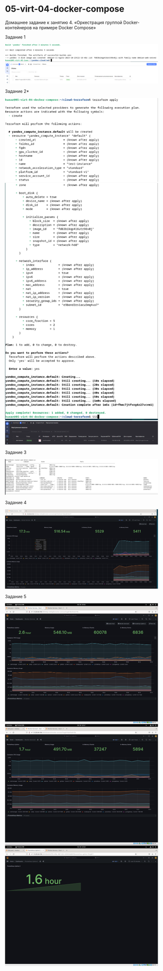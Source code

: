 # 05-virt-04-docker-compose
Домашнее задание к занятию 4. «Оркестрация группой Docker-контейнеров на примере Docker Compose»


Задание 1

![img.png](png/img.png)
![img.png](png/img2.png)


Задание 2*

![terraform1.png](png2%2Fterraform1.png)
![terrafom2.png](png2%2Fterrafom2.png)
![terrafom3.png](png2%2Fterrafom3.png)

Задание 3

![dockercent2.png](png3%2Fdockercent2.png)

Задание 4

![gafna1.png](png4%2Fgafna1.png)

Задание 5

![monitorservis1.png](png5%2Fmonitorservis1.png)
![monitor_servis_2.png](png5%2Fmonitor_servis_2.png)
![otdelnaya_vyvedennaya_metrika_vremeniso_2_dasha.png](png5%2Fotdelnaya_vyvedennaya_metrika_vremeniso_2_dasha.png)